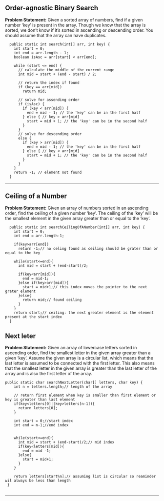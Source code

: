## Order-agnostic Binary Search 

**Problem Statement:**
Given a sorted array of numbers, find if a given number ‘key’ is present in the array. Though we know that the array is sorted, we don’t know if it’s sorted in ascending or descending order. You should assume that the array can have duplicates.

```
  public static int search(int[] arr, int key) {
    int start = 0;
    int end = arr.length - 1;
    boolean isAsc = arr[start] < arr[end];
    
    while (start <= end) {
      // calculate the middle of the current range
      int mid = start + (end - start) / 2;

      // return the index if found
      if (key == arr[mid])
        return mid;
      
      // solve for assending order
      if (isAsc) { 
        if (key < arr[mid]) {
          end = mid - 1; // the 'key' can be in the first half
        } else { // key > arr[mid]
          start = mid + 1; // the 'key' can be in the second half
        }
      }
      // solve for descending order
      else {         
        if (key > arr[mid]) {
          end = mid - 1; // the 'key' can be in the first half
        } else { // key < arr[mid]
          start = mid + 1; // the 'key' can be in the second half
        }
      }
    }
    return -1; // element not found
  }
```
***

## Ceiling of a Number
**Problem Statement:**
Given an array of numbers sorted in an ascending order, find the ceiling of a given number ‘key’. The ceiling of the ‘key’ will be the smallest element in the given array greater than or equal to the ‘key’.

```
  public static int searchCeilingOfANumber(int[] arr, int key) {
    int start = 0;
    int end = arr.length-1;

    if(key>arr[end])
      return -1;// no celing found as ceiling should be grater than or equal to the key

    while(start<=end){
      int mid = start + (end-start)/2;

      if(key<arr[mid]){
        end = mid-1;
      }else if(key>arr[mid]){
        start = mid+1;// this index moves the pointer to the next grater element
      }else{
        return mid;// found ceiling
      }
    }
    return start;// ceiling: the next greater element is the element present at the start index
  }
```

## Next leter
**Problem Statement:**
Given an array of lowercase letters sorted in ascending order, find the smallest letter in the given array greater than a given ‘key’. 
Assume the given array is a circular list, which means that the last letter is assumed to be connected with the first letter. This also means that the smallest letter in the given array is greater than the last letter of the array and is also the first letter of the array.

```
public static char searchNextLetter(char[] letters, char key) {
    int n = letters.length;// length of the array
    
    // return first element when key is smaller than first element or key is greater than last element
    if(key<letters[0]||key>letters[n-1]){
      return letters[0];
    }

    int start = 0;//start index
    int end = n-1;//end index


    while(start<=end){
      int mid = start + (end-start)/2;// mid index
      if(key<letters[mid]){
        end = mid -1;
      }else{
        start = mid+1;
      }
    }

    return letters[start%n];// assuming list is circular so reaminder wil always be less than length
 }
  
```
***
